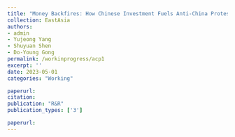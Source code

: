```yaml
---
title: "Money Backfires: How Chinese Investment Fuels Anti-China Protests Abroad"
collection: EastAsia
authors: 
- admin
- Yujeong Yang
- Shuyuan Shen
- Do-Young Gong
permalink: /workinprogress/acp1
excerpt: ''
date: 2023-05-01
categories: "Working"

paperurl: 
citation:
publication: "R&R"
publication_types: ['3']

paperurl: 
---
```


